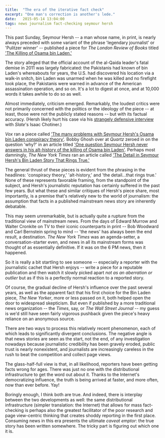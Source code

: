 ```yaml
---
title:  "The era of the iterative fact check"
excerpt: "One man's correction is another's lede."
date:   2015-05-14 13:04:00
tags: news journalism fact-checking seymour hersh
---
```

This past Sunday, Seymour Hersh -- a man whose name, in print, is nearly always preceded with some variant of the phrase 'legendary journalist' or 'Pulitzer winner' -- published a piece for <em>The London Review of Books</em> titled ['The Killing of Osama bin Laden.'](http://www.lrb.co.uk/v37/n10/seymour-m-hersh/the-killing-of-osama-bin-laden)

The story alleged that the official account of the al-Qaida leader's fatal demise in 2011 was largely fabricated: the Pakistanis had known of bin Laden's whereabouts for years, the U.S. had discovered his location via a walk-in snitch, bin Laden was unarmed when he was killed and no firefight took place, the Pakistanis were warned in advance of the American assassination operation, and so on. It's a lot to digest at once, and at 10,000 words it takes awhile to do so as well.

Almost immediately, criticism emerged. Remarkably, the loudest critics were not primarily concerned with the politics or the ideology of the piece -- at least, those were not the publicly stated reasons -- but with its factual accuracy. (Hersh likely hurt his case via his [strangely defensive interview](http://www.slate.com/articles/news_and_politics/foreigners/2015/05/seymour_hersh_interview_on_his_bin_laden_story_the_new_yorker_journalism.single.html) with <em>Slate</em>'s Isaac Chotiner.)

<em>Vox</em> ran a piece called ['The many problems with Seymour Hersh's Osama bin Laden conspiracy theory'](http://www.vox.com/2015/5/11/8584473/seymour-hersh-osama-bin-laden). Bobby Ghosh over at <em>Quartz</em> zeroed in on the question 'why?' in an article titled ['One question Seymour Hersh never answers in his alt-history of the killing of Osama bin Laden'](http://qz.com/402375/one-question-seymour-hersh-never-answers-in-his-alt-history-of-the-killing-of-osama-bin-laden/). Perhaps most damningly, <em>The New York Times</em> ran an article called ['The Detail in Seymour Hersh's Bin Laden Story That Rings True.'](http://www.nytimes.com/2015/05/12/magazine/the-detail-in-seymour-hershs-bin-laden-story-that-rings-true.html)

The general thrust of these pieces is evident from the phrasing in the headlines: 'conspiracy theory,' 'alt-history,' and 'the detail...that rings true.' None of these represents favorable framing, from the standpoint of the subject, and Hersh's journalistic reputation has certainly suffered in the past few years. But what these and similar critiques of Hersh's piece share, most importantly, is a premise that's relatively new to the world of journalism: the assumption that facts in a published mainstream news story are inherently debatable.

This may seem unremarkable, but is actually quite a rupture from the traditional view of mainstream news. From the days of Edward Murrow and Walter Cronkite on TV to their iconic counterparts in print -- Bob Woodward and Carl Bernstein spring to mind -- 'the news' has always been the end result, a destination. <em>The New York Times</em> was an agenda-setter, a conversation-starter even, and news in all its mainstream forms was thought of as essentially definitive. If it was on the 6 PM news, then it happened.

So it is really a bit startling to see someone -- especially a reporter with the journalistic cachet that Hersh enjoys -- write a piece for a reputable publication and then watch it slowly picked apart <em>not as an aberration or outlier</em> but as if this is a perfectly normal reaction to a reported story.

Of course, the gradual decline of Hersh's influence over the past several years, as well as the apparent fact that his first choice for the Bin Laden piece, <em>The New Yorker</em>, more or less passed on it, both helped open the door to widespread skepticism. But even if published by a more traditional news organization -- the <em>Times</em>, say, or <em>The Wall Street Journal</em> -- my guess is we'd still have seen fairly vigorous pushback given the piece's heavy reliance on an anonymous source.

There are two ways to process this relatively recent phenomenon, each of which leads to significantly divergent conclusions. The negative angle is that news stories are seen as the start, not the end, of any investigation nowadays because journalistic credibility has been gravely eroded, public trust is nearly nonexistent, and journalists are increasingly careless in the rush to beat the competition and collect page views.

The glass-half-full view is that, in all likelihood, reporters have been getting facts wrong for ages. There was just no one with the distributional infrastructure to get the word out about it. Thanks to the Internet's democratizing influence, the truth is being arrived at faster, and more often, now than ever before. Yay!

Boringly enough, I think both are true. And indeed, there is interplay between the two developments as well: the same distributional infrastructure (simpler translation: the Internet) that allows for mass fact-checking is perhaps also the greatest facilitator of the poor research and page view-centric thinking that creates shoddy reporting in the first place. Consuming news in this era presents the ultimate <em>caveat emptor</em>: the true story has been written somewhere. The tricky part is figuring out which one it is.